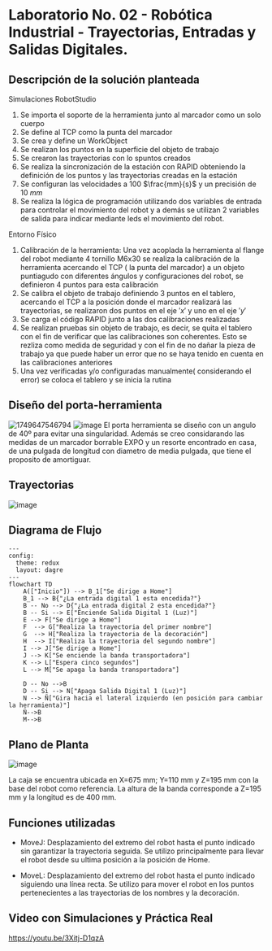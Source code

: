 # Laboratorio No. 02 - Robótica Industrial - Trayectorias, Entradas y Salidas Digitales.
## Descripción de la solución planteada 
Simulaciones RobotStudio
1. Se importa el soporte de la herramienta junto al marcador como un solo cuerpo
2. Se define al TCP como la punta del marcador 
3. Se crea y define un WorkObject
4. Se realizan los puntos en la superficie del objeto de trabajo
5. Se crearon las trayectorias con lo spuntos creados
6. Se realiza la sincronización de la estación con RAPID obteniendo la definición de los puntos y las trayectorias creadas en la estación
7. Se configuran las velocidades a 100 $\frac{mm}{s}$ y un precisión de 10 $mm$
8. Se realiza la lógica de programación utilizando dos variables de entrada para controlar el movimiento del robot y a demás se utilizan 2 variables de salida para indicar mediante leds el movimiento del robot. 

Entorno Físico
1. Calibración de la herramienta: Una vez acoplada la herramienta al flange del robot mediante 4 tornillo M6x30 se realiza la calibración de la herramienta acercando el TCP ( la punta del marcador) a un objeto puntiagudo con diferentes ángulos y configuraciones del robot, se definieron 4 puntos para esta calibración 
2. Se calibra el objeto de trabajo definiendo 3 puntos en el tablero, acercando el TCP a la posición donde el marcador realizará las trayectorias, se realizaron dos puntos en el eje $'x'$ y uno en el eje $'y'$
3. Se carga el código RAPID junto a las dos calibraciones realizadas
4. Se realizan pruebas sin objeto de trabajo, es decir, se quita el tablero con el fin de verificar que las calibraciones son coherentes. Esto se rezliza como medida de seguridad y con el fin de no dañar la pieza de trabajo ya que puede haber un error que no se haya tenido en cuenta en las calibraciones anteriores 
5. Una vez verificadas y/o configuradas manualmente( considerando el error) se coloca el tablero y se inicia la rutina

## Diseño del porta-herramienta

![1749647546794](https://github.com/user-attachments/assets/ac25fa75-bf9e-4fcd-a9b7-64cfb0829d0e)
![image](https://github.com/user-attachments/assets/bead3722-0dbd-4252-bd8b-7a7b5afd53ac)
El porta herramienta se diseño con un angulo de 40º para evitar una singularidad. Además se creo considarando las medidas de un marcador borrable EXPO y un resorte encontrado en casa, de una pulgada de longitud con diametro de media pulgada, que tiene el proposito de amortiguar. 

## Trayectorias
![image](https://github.com/user-attachments/assets/a5171156-715e-4516-a474-a220a7d74a7b)

## Diagrama de Flujo
```mermaid
---
config:
  theme: redux
  layout: dagre
---
flowchart TD
    A(["Inicio"]) --> B_1["Se dirige a Home"]
    B_1 --> B{"¿La entrada digital 1 esta encedida?"}
    B -- No --> D{"¿La entrada digital 2 esta encedida?"}
    B -- Si --> E["Enciende Salida Digital 1 (Luz)"]
    E --> F["Se dirige a Home"]
    F  --> G["Realiza la trayectoria del primer nombre"]
    G  --> H["Realiza la trayectoria de la decoración"]
    H  --> I["Realiza la trayectoria del segundo nombre"]
    I --> J["Se dirige a Home"]
    J --> K["Se enciende la banda transportadora"]
    K --> L["Espera cinco segundos"]
    L --> M["Se apaga la banda transportadora"]

    D -- No -->B
    D -- Si --> N["Apaga Salida Digital 1 (Luz)"]
    N --> Ñ["Gira hacia el lateral izquierdo (en posición para cambiar la herramienta)"]
    Ñ-->B
    M-->B
```

## Plano de Planta
![image](https://github.com/user-attachments/assets/be4a7893-433b-4412-91ec-19f462e90c73)

La caja se encuentra ubicada en X=675 mm; Y=110 mm y Z=195 mm con la base del robot como referencia.
La altura de la banda corresponde a Z=195 mm y la longitud es de 400 mm.

## Funciones utilizadas
* MoveJ:
  Desplazamiento del extremo del robot hasta el punto indicado sin garantizar la trayectoria seguida.
  Se utilizo principalmente para llevar el robot desde su ultima posición a la posición de Home.
  
* MoveL:
  Desplazamiento del extremo del robot hasta el punto indicado siguiendo una línea recta.
  Se utilizo para mover el robot en los puntos pertenecientes a las trayectorias de los nombres y la decoración.

## Video con Simulaciones y Práctica Real
https://youtu.be/3Xitj-D1qzA
